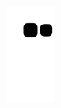 ![snake gif](https://github.com/radicalise/radicalise/blob/output/github-contribution-grid-snake.svg)
